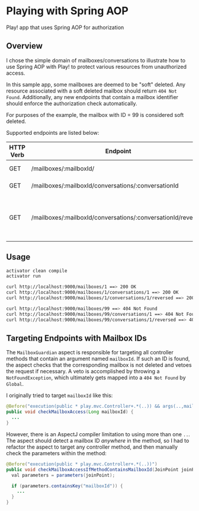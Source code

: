 # Playing with Spring AOP
Play! app that uses Spring AOP for authorization

## Overview

I chose the simple domain of mailboxes/conversations to illustrate how to use Spring AOP with Play! to protect various resources from unauthorized access.

In this sample app, some mailboxes are deemed to be "soft" deleted. Any resource associated with a soft deleted mailbox should return `404 Not Found`. Additionally, any new endpoints that contain a mailbox identifier should enforce the authorization check automatically.

For purposes of the example, the mailbox with ID = 99 is considered soft deleted.

Supported endpoints are listed below:
 
| HTTP Verb | Endpoint                                                     | Notes                                                                      |
|-----------|--------------------------------------------------------------|----------------------------------------------------------------------------|
| GET       | /mailboxes/:mailboxId/                                       | Gets a single mailbox                                                      |
| GET       | /mailboxes/:mailboxId/conversations/:conversationId          | Gets a single conversation                                                 |
| GET       | /mailboxes/:mailboxId/conversations/:conversationId/reversed | Gets a single conversation, except the order of the parameters is reversed |

## Usage

```bash
activator clean compile
activator run

curl http://localhost:9000/mailboxes/1 ==> 200 OK
curl http://localhost:9000/mailboxes/1/conversations/1 ==> 200 OK
curl http://localhost:9000/mailboxes/1/conversations/1/reversed ==> 200 OK

curl http://localhost:9000/mailboxes/99 ==> 404 Not Found
curl http://localhost:9000/mailboxes/99/conversations/1 ==> 404 Not Found
curl http://localhost:9000/mailboxes/99/conversations/1/reversed ==> 404 Not Found
```
 
## Targeting Endpoints with Mailbox IDs

The `MailboxGuardian` aspect is responsible for targeting all controller methods that contain an argument named `mailboxId`. If such an ID is found, the aspect checks that the corresponding mailbox is not deleted and vetoes the request if necessary. A veto is accomplished by throwing a `NotFoundException`, which ultimately gets mapped into a `404 Not Found` by `Global`.   

I originally tried to target `mailboxId` like this:

```java
@Before("execution(public * play.mvc.Controller+.*(..)) && args(..,mailboxId,..)")
public void checkMailboxAccess(Long mailboxId) {
  ...
}
```

However, there is an AspectJ compiler limitation to using more than one `..`. The aspect should detect a mailbox ID _anywhere_ in the method, so I had to refactor the aspect to target any controller method, and then manually check the parameters within the method:

```java
@Before("execution(public * play.mvc.Controller+.*(..))")
public void checkMailboxAccessIfMethodContainsMailboxId(JoinPoint joinPoint) {
  val parameters = parameters(joinPoint);

  if (parameters.containsKey("mailboxId")) {
    ...
  }
}
```